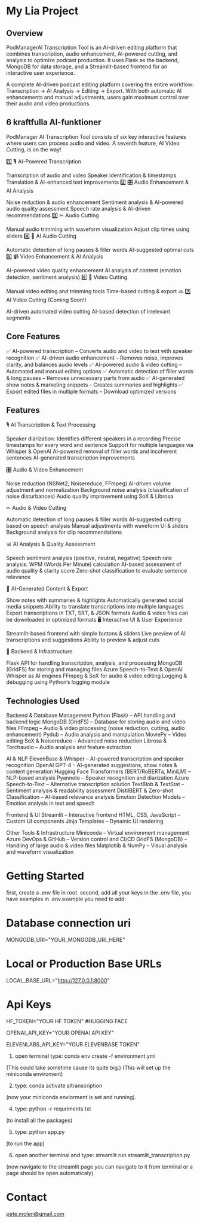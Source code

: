 # My Lia Project

## Overview

PodManagerAI Transcription Tool is an AI-driven editing platform that combines transcription, audio enhancement, AI-powered cutting, and analysis to optimize podcast production. It uses Flask as the backend, MongoDB for data storage, and a Streamlit-based frontend for an interactive user experience.

A complete AI-driven podcast editing platform covering the entire workflow: Transcription → AI Analysis → Editing → Export. With both automatic AI enhancements and manual adjustments, users gain maximum control over their audio and video productions.


## 6 kraftfulla AI-funktioner

PodManager AI Transcription Tool consists of six key interactive features where users can process audio and video. A seventh feature, AI Video Cutting, is on the way!

1️⃣ 🎙 AI-Powered Transcription

Transcription of audio and video
Speaker identification & timestamps
Translation & AI-enhanced text improvements
2️⃣ 🎛 Audio Enhancement & AI Analysis

Noise reduction & audio enhancement
Sentiment analysis & AI-powered audio quality assessment
Speech rate analysis & AI-driven recommendations
3️⃣ ✂ Audio Cutting

Manual audio trimming with waveform visualization
Adjust clip times using sliders
4️⃣ 🤖 AI Audio Cutting

Automatic detection of long pauses & filler words
AI-suggested optimal cuts
5️⃣ 📹 Video Enhancement & AI Analysis

AI-powered video quality enhancement
AI analysis of content (emotion detection, sentiment analysis)
6️⃣ 📼 Video Cutting

Manual video editing and trimming tools
Time-based cutting & export
🔜 7️⃣ AI Video Cutting (Coming Soon!)

AI-driven automated video cutting
AI-based detection of irrelevant segments


## Core Features

✅ AI-powered transcription – Converts audio and video to text with speaker recognition
✅ AI-driven audio enhancement – Removes noise, improves clarity, and balances audio levels
✅ AI-powered audio & video cutting – Automated and manual editing options
✅ Automatic detection of filler words & long pauses – Removes unnecessary parts from audio
✅ AI-generated show notes & marketing snippets – Creates summaries and highlights
✅ Export edited files in multiple formats – Download optimized versions




## Features

🎙 AI Transcription & Text Processing

Speaker diarization: Identifies different speakers in a recording
Precise timestamps for every word and sentence
Support for multiple languages via Whisper & OpenAI
AI-powered removal of filler words and incoherent sentences
AI-generated transcription improvements

🎛 Audio & Video Enhancement

Noise reduction (NSNet2, Noisereduce, FFmpeg)
AI-driven volume adjustment and normalization
Background noise analysis (classification of noise disturbances)
Audio quality improvement using SoX & Librosa

✂ Audio & Video Cutting

Automatic detection of long pauses & filler words
AI-suggested cutting based on speech analysis
Manual adjustments with waveform UI & sliders
Background analysis for clip recommendations

📊 AI Analysis & Quality Assessment

Speech sentiment analysis (positive, neutral, negative)
Speech rate analysis: WPM (Words Per Minute) calculation
AI-based assessment of audio quality & clarity score
Zero-shot classification to evaluate sentence relevance

📝 AI-Generated Content & Export

Show notes with summaries & highlights
Automatically generated social media snippets
Ability to translate transcriptions into multiple languages
Export transcriptions in TXT, SRT, & JSON formats
Audio & video files can be downloaded in optimized formats
🖥 Interactive UI & User Experience

Streamlit-based frontend with simple buttons & sliders
Live preview of AI transcriptions and suggestions
Ability to preview & adjust cuts

📡 Backend & Infrastructure

Flask API for handling transcription, analysis, and processing
MongoDB (GridFS) for storing and managing files
Azure Speech-to-Text & OpenAI Whisper as AI engines
FFmpeg & SoX for audio & video editing
Logging & debugging using Python’s logging module


## Technologies Used

Backend & Database Management
Python (Flask) – API handling and backend logic
MongoDB (GridFS) – Database for storing audio and video files
FFmpeg – Audio & video processing (noise reduction, cutting, audio enhancement)
Pydub – Audio analysis and manipulation
MoviePy – Video editing
SoX & Noisereduce – Advanced noise reduction
Librosa & Torchaudio – Audio analysis and feature extraction


AI & NLP
ElevenBase & Whisper – AI-powered transcription and speaker recognition
OpenAI GPT-4 – AI-generated suggestions, show notes & content generation
Hugging Face Transformers (BERT/RoBERTa, MiniLM) – NLP-based analysis
Pyannote – Speaker recognition and diarization
Azure Speech-to-Text – Alternative transcription solution
TextBlob & TextStat – Sentiment analysis & readability assessment
DistilBERT & Zero-shot Classification – AI-based relevance analysis
Emotion Detection Models – Emotion analysis in text and speech


Frontend & UI
Streamlit – Interactive frontend
HTML, CSS, JavaScript – Custom UI components
Jinja Templates – Dynamic UI rendering


Other Tools & Infrastructure
Miniconda – Virtual environment management
Azure DevOps & GitHub – Version control and CI/CD
GridFS (MongoDB) – Handling of large audio & video files
Matplotlib & NumPy – Visual analysis and waveform visualization

# Getting Started

first, create a .env file in root.
second, add all your keys in the .env file, you have examples in .env.example
you need to add:

# Database connection uri
MONGODB_URI="YOUR_MONGODB_URI_HERE"

# Local or Production Base URLs
LOCAL_BASE_URL="http://127.0.0.1:8000"

# Api Keys
HF_TOKEN="YOUR HF TOKEN" #HUGGING FACE

OPENAI_API_KEY="YOUR OPENAI API KEY"

ELEVENLABS_API_KEY="YOUR ELEVENBASE TOKEN"

1. open terminal type:
conda env create -f environment.yml

(This could take sometime cause its quite big.)
(This will set up the miniconda enviroment)


2. type:
conda activate aitranscription

(now your miniconda enviorment is set and running).


4. type:
python -r requriments.txt

(to install all the packages)


5. type:
python app.py

(to run the app)

6. open another terminal and type:
streamlit run streamlit_transcription.py

(now navigate to the streamlit page you can navigate to it from terminal or a page should be open automaticaly)

# Contact

pete.molen@gmail.com

